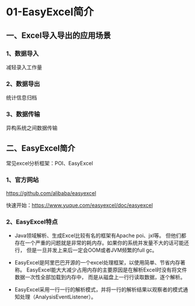# 01-EasyExcel简介

## 一、Excel导入导出的应用场景

### 1、数据导入

减轻录入工作量

### 2、数据导出

统计信息归档

### 3、数据传输

异构系统之间数据传输

## 二、EasyExcel简介

常见excel分析框架：POI、EasyExcel

### 1、官方网站

https://github.com/alibaba/easyexcel

快速开始：https://www.yuque.com/easyexcel/doc/easyexcel

### 2、EasyExcel特点

- Java领域解析、生成Excel比较有名的框架有Apache poi、jxl等。
  但他们都存在一个严重的问题就是非常的耗内存。如果你的系统并发量不大的话可能还行，
  但是一旦并发上来后一定会OOM或者JVM频繁的full gc。

- EasyExcel是阿里巴巴开源的一个excel处理框架，以使用简单、节省内存著称。
  EasyExcel能大大减少占用内存的主要原因是在解析Excel时没有将文件数据一次性全部加载到内存中，
  而是从磁盘上一行行读取数据，逐个解析。

- EasyExcel采用一行一行的解析模式，并将一行的解析结果以观察者的模式通知处理（AnalysisEventListener）。

